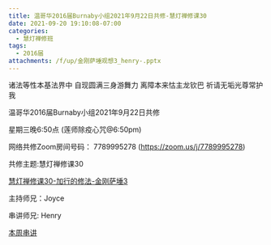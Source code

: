 ```yaml
---
title: 温哥华2016届Burnaby小组2021年9月22日共修-慧灯禅修课30
date: 2021-09-20 19:10:08-07:00
categories:
  - 慧灯禅修班
tags:
  - 2016届
attachments: /f/up/金刚萨埵观想3_henry-.pptx
---
```

诸法等性本基法界中 自现圆满三身游舞力 离障本来怙主龙钦巴 祈请无垢光尊常护我

温哥华2016届Burnaby小组2021年9月22日共修 

星期三晚6:50点 (莲师除疫心咒@6:50pm)

网络共修Zoom房间号码： 7789995278 (<https://zoom.us/j/7789995278>)

共修主题:慧灯禅修课30

[慧灯禅修课30-加行的修法-金刚萨埵3](https://www.huidengzhiguang.com/index.php/huideng-jiangtang/2016-07-21-09-15-04/2018-02-06-07-52-48/3844-l19008) 


主持师兄：Joyce

串讲师兄: Henry

[本周串讲](https://s3.ca-central-1.wasabisys.com/hddata/f.huidengchanxiu.net/hdv/f/up/金刚萨埵观想3_henry-.pptx)